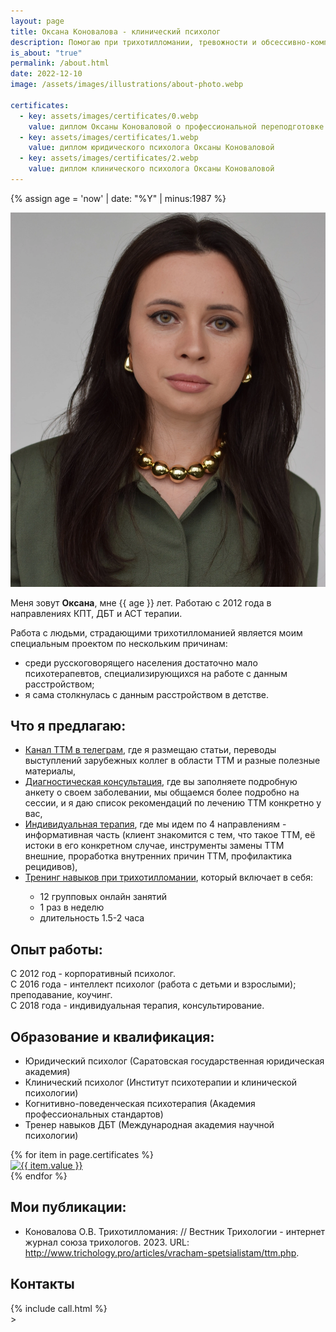 ```yaml
---
layout: page
title: Оксана Коновалова - клинический психолог
description: Помогаю при трихотилломании, тревожности и обсессивно-компульсивных расстройствах
is_about: "true"
permalink: /about.html
date: 2022-12-10
image: /assets/images/illustrations/about-photo.webp

certificates:
  - key: assets/images/certificates/0.webp
    value: диплом Оксаны Коноваловой о профессиональной переподготовке по программе когнитивно-поведенческая терапия
  - key: assets/images/certificates/1.webp
    value: диплом юридического психолога Оксаны Коноваловой
  - key: assets/images/certificates/2.webp
    value: диплом клинического психолога Оксаны Коноваловой
---
```


{% assign age = 'now' | date: "%Y" | minus:1987 %}

<div class="row align-items-start">
    <div class="col-md-6">
      <img src="/assets/images/illustrations/about-photo.webp" class="img-fluid" alt="Оксана Коновалова – клинический психолог, психотерапевт">
    </div>
    <div class="col-md-6 mt-3">
      <p>Меня зовут <strong>Оксана</strong>, мне {{ age }} лет. Работаю с 2012 года в направлениях КПТ, ДБТ и ACT терапии.</p>
      <p>Работа с людьми, страдающими трихотилломанией является моим специальным проектом по нескольким причинам:</p>
      <ul>
        <li>
            среди русскоговорящего населения достаточно мало психотерапевтов, специализирующихся на работе с данным расстройством;
        </li>
        <li>
            я сама столкнулась с данным расстройством в детстве.
        </li>
      </ul>
    </div>
</div>

## Что я предлагаю:

- <a href="https://t.me/ttm_help_ru" rel="nofollow" target="_blank">Канал ТТМ в телеграм</a>, где я размещаю статьи, переводы выступлений зарубежных коллег
  в области ТТМ и разные полезные материалы,
- [Диагностическая консультация](/contact.html), где вы заполняете подробную анкету о своем заболевании, мы общаемся более
  подробно на сессии, и я даю список рекомендаций по лечению ТТМ конкретно у вас,
- [Индивидуальная терапия](/contact.html), где мы идем по 4 направлениям - информативная часть
  (клиент знакомится с тем, что такое ТТМ, её истоки в его конкретном случае, инструменты замены ТТМ внешние,
  проработка внутренних причин ТТМ, профилактика рецидивов),
- <div>
  <a href="{% link _posts/2025/2025-10-24-training.md %}">Тренинг навыков при трихотилломании</a>, который включает в себя:
    <ul class="pt-1">
      <li>12 групповых онлайн занятий</li>
      <li>1 раз в неделю</li>
      <li>длительность 1.5-2 часа</li>
    </ul>
  </div>

## Опыт работы:

С 2012 год - корпоративный психолог.  
С 2016 года - интеллект психолог (работа с детьми и взрослыми); преподавание, коучинг.  
С 2018 года - индивидуальная терапия, консультирование.

## Образование и квалификация:

- Юридический психолог (Саратовская государственная юридическая академия)
- Клинический психолог (Институт психотерапии и клинической психологии)
- Когнитивно-поведенческая психотерапия (Академия профессиональных стандартов)
- Тренер навыков ДБТ (Международная академия научной психологии)

<div class="row">
    {% for item in page.certificates %}
        <div class="col-md-3">
            <a href="{{ item.key }}">
                <img src="{{ item.key }}" loading="lazy"
                     alt="{{ item.value }}"
                     width="{% imagesize item.key:width %}"
                     height="{% imagesize item.key:height %}">
            </a>
        </div>
    {% endfor %}
</div>

## Мои публикации:
- Коновалова О.В. Трихотилломания: // Вестник Трихологии - интернет журнал союза трихологов. 2023.
  URL: <a href="http://www.trichology.pro/articles/vracham-spetsialistam/ttm.php" rel="nofollow" target="_blank">http://www.trichology.pro/articles/vracham-spetsialistam/ttm.php</a>.

## Контакты

<div class="mb-4">
    {% include call.html %}
</div>>